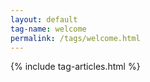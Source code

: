 ```yaml
---
layout: default
tag-name: welcome
permalink: /tags/welcome.html
---
```


{% include tag-articles.html %}
